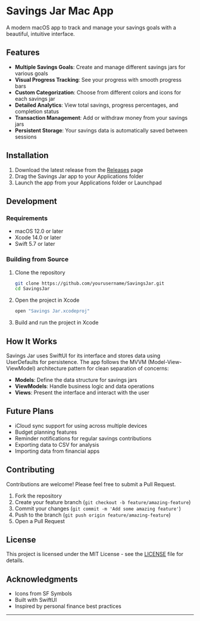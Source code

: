 # Savings Jar Mac App

A modern macOS app to track and manage your savings goals with a beautiful, intuitive interface.

## Features

- **Multiple Savings Goals**: Create and manage different savings jars for various goals
- **Visual Progress Tracking**: See your progress with smooth progress bars
- **Custom Categorization**: Choose from different colors and icons for each savings jar
- **Detailed Analytics**: View total savings, progress percentages, and completion status
- **Transaction Management**: Add or withdraw money from your savings jars
- **Persistent Storage**: Your savings data is automatically saved between sessions

## Installation

1. Download the latest release from the [Releases](https://github.com/ssullivan06902/SavingsJarMacApp/tree/main/Savings%20Jar/Releases) page
2. Drag the Savings Jar app to your Applications folder
3. Launch the app from your Applications folder or Launchpad

## Development

### Requirements

- macOS 12.0 or later
- Xcode 14.0 or later
- Swift 5.7 or later

### Building from Source

1. Clone the repository
   ```bash
   git clone https://github.com/yourusername/SavingsJar.git
   cd SavingsJar
   ```

2. Open the project in Xcode
   ```bash
   open "Savings Jar.xcodeproj"
   ```

3. Build and run the project in Xcode

## How It Works

Savings Jar uses SwiftUI for its interface and stores data using UserDefaults for persistence. The app follows the MVVM (Model-View-ViewModel) architecture pattern for clean separation of concerns:

- **Models**: Define the data structure for savings jars
- **ViewModels**: Handle business logic and data operations
- **Views**: Present the interface and interact with the user

## Future Plans

- iCloud sync support for using across multiple devices
- Budget planning features
- Reminder notifications for regular savings contributions
- Exporting data to CSV for analysis
- Importing data from financial apps

## Contributing

Contributions are welcome! Please feel free to submit a Pull Request.

1. Fork the repository
2. Create your feature branch (`git checkout -b feature/amazing-feature`)
3. Commit your changes (`git commit -m 'Add some amazing feature'`)
4. Push to the branch (`git push origin feature/amazing-feature`)
5. Open a Pull Request

## License

This project is licensed under the MIT License - see the [LICENSE](LICENSE) file for details.

## Acknowledgments

- Icons from SF Symbols
- Built with SwiftUI
- Inspired by personal finance best practices

---

